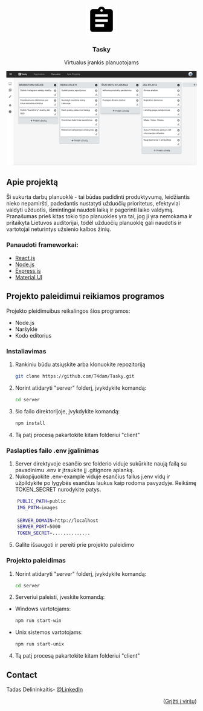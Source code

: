 
<div id="top"></div>

<br />
<div align="center">
  <a href="https://github.com/T4dam/Tasky.git">
    <img src="./client/public/logo.png" alt="Logo" width="80" height="80">
  </a>

<h3 align="center">Tasky</h3>

  <p align="center">
   Virtualus įrankis planuotojams
    <br />
  </p>
</div>


<a href="https://github.com/T4dam/Tasky.git">
 <img src="./client/public/demo.png" alt="Demo" width="auto" height="auto">
</a>

## Apie projektą

Ši sukurta darbų planuoklė - tai būdas padidinti produktyvumą, leidžiantis nieko nepamiršti, padedantis nustatyti užduočių prioritetus, efektyviai valdyti užduotis, išmintingai naudoti laiką ir pagerinti laiko valdymą. Pranašumas prieš kitas tokio tipo planuokles yra tai, jog ji yra nemokama ir pritaikyta Lietuvos auditorijai, todėl užduočių planuoklę gali naudotis ir vartotojai neturintys užsienio kalbos žinių.


### Panaudoti frameworkai:

* [React.js](https://reactjs.org/)
* [Node.js](https://nodejs.org/en/)
* [Express.js](https://expressjs.com)
* [Material UI](https://mui.com)


## Projekto paleidimui reikiamos programos

Projekto pleidimuibus reikalingos šios programos:
- Node.js
- Naršyklė
- Kodo editorius

### Instaliavimas

1. Rankiniu būdu atsiųskite arba klonuokite repozitoriją
   ```sh
   git clone https://github.com/T4dam/Tasky.git
   ```
3. Norint atidaryti "server" folderį, įvykdykite komandą:
   ```sh
   cd server
   ```
4. šio failo direktorijoje, įvykdykite komandą:
   ```sh
   npm install
   ```
5. Tą patį procesą pakartokite kitam folderiui "client"


### Paslapties failo .env įgalinimas
1. Server direktyvoje esančio src folderio viduje sukūrkite naują failą su pavadinimu .env ir įtraukite jį .gitignore aplanką.
2.  Nukopijuokite .env-example viduje esančius failus į.env vidų ir užpildykite po lygybės esančius laukus kaip rodoma pavyzdyje. Reikšmę TOKEN_SECRET nurodykite patys.
```sh
    PUBLIC_PATH=public
    IMG_PATH=images

    SERVER_DOMAIN=http://localhost
    SERVER_PORT=5000
    TOKEN_SECRET=..............
   ```
5. Galite išsaugoti ir pereiti prie projekto paleidimo

### Projekto paleidimas

1. Norint atidaryti "server" folderį, įvykdykite komandą:
   ```sh
   cd server
   ```
3. Serveriui paleisti, įveskite komandą:
* Windows vartotojams:
    ```sh
    npm run start-win
    ```
* Unix sistemos vartotojams:
    ```sh
    npm run start-unix
    ```
4. Tą patį procesą pakartokite kitam folderiui "client"


## Contact

Tadas Delininkaitis- [@LinkedIn](https://www.linkedin.com/in/tadasdelininkaitis/)




<p align="right">(<a href="#top">Grįžti į viršų</a>)</p>
